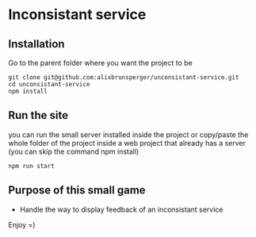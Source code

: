 # Inconsistant service

## Installation

Go to the parent folder where you want the project to be
```
git clone git@github.com:alixbrunsperger/unconsistant-service.git
cd unconsistant-service
npm install
```

## Run the site
you can run the  small server installed inside the project or copy/paste the whole folder of the project inside a web project that already has a server (you can skip the command npm install)
```
npm run start
```



## Purpose of this small game
- Handle the way to display feedback of an inconsistant service


Enjoy =)
